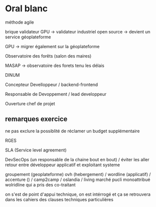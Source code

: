 # Oral blanc

méthode agile

brique validateur GPU -> validateur industriel open source -> devient un service géoplateforme

GPU -> migrer également sur la géoplateforme

Observatoire des forêts (salon des maires)

MASAP -> observatoire des forets tenu les délais

DINUM

Concepteur Develloppeur / backend-frontend

Responsable de Devoppement / lead developpeur

Ouverture chef de projet

## remarques exercice

ne pas exclure la possiblité de réclamer un budget supplémentaire

RGES

SLA (Service level agreement)

DevSecOps (un responsable de la chaine bout en bout) / éviter les aller retour entre développeur applicatif et exploitant systeme

groupement (geoplateforme)
ovh (hebergement) / wordline (applicatif) / accenture () / camp2camp / oslandia / living
marché pucli monoattribué
wolridline qui a pris des co-traitant

on s'est de point d'appui technique, on est intérrogé et ça se retrouvera dans les cahiers des clauses techniques particulières

